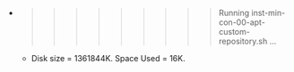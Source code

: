 * >>>>>>>>> Running inst-min-con-00-apt-custom-repository.sh ...
  * Disk size = 1361844K. Space Used = 16K.
